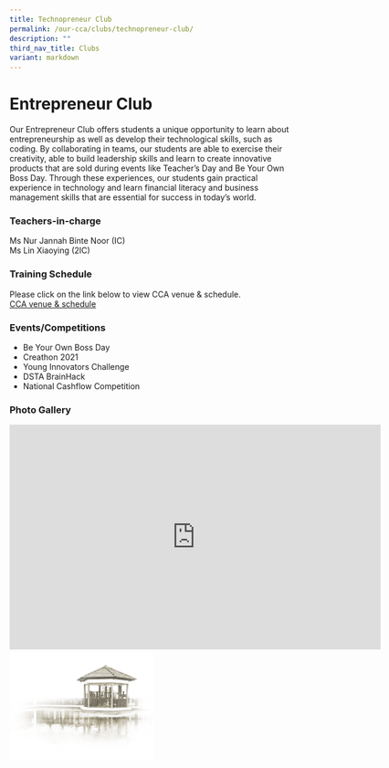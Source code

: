 ```yaml
---
title: Technopreneur Club
permalink: /our-cca/clubs/technopreneur-club/
description: ""
third_nav_title: Clubs
variant: markdown
---
```

# **Entrepreneur Club**

Our Entrepreneur Club offers students a unique opportunity to learn about entrepreneurship as well as develop their technological skills, such as coding. By collaborating in teams, our students are able to exercise their creativity, able to build leadership skills and learn to create innovative products that are sold during events like Teacher’s Day and Be Your Own Boss Day. Through these experiences, our students gain practical experience in technology and learn financial literacy and business management skills that are essential for success in today’s world.

### Teachers-in-charge

Ms Nur Jannah Binte Noor (IC)     
Ms Lin Xiaoying (2IC)

### Training Schedule

Please click on the link below to view CCA venue &amp; schedule.&nbsp;  
[CCA venue &amp; schedule](/our-cca/cca/cca-venue-schedule/)

### Events/Competitions

*   Be Your Own Boss Day
*   Creathon 2021
*   Young Innovators Challenge
*   DSTA BrainHack
*   National Cashflow Competition

### Photo Gallery

<iframe allowfullscreen="true" height="394" width="650" frameborder="0" src="https://docs.google.com/presentation/d/e/2PACX-1vTJhJ5VhmkeJeTvEQUmPMdjM_WCnTvPNY13nUO4_FX3eCqjXxYfnpg2ecfRwJYYu47hEZMw7u_kr_vX/embed?start=true&amp;loop=true&amp;delayms=5000"></iframe>

<img src="/images/pavilion.png" style="width:50%">